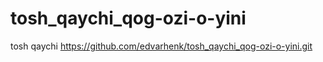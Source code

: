 # tosh_qaychi_qog-ozi-o-yini
tosh qaychi
https://github.com/edvarhenk/tosh_qaychi_qog-ozi-o-yini.git
